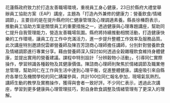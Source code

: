 花蓮縣政府致力於打造友善職場環境，重視員工身心健康，23日於縣府大禮堂舉辦員工協助方案（EAP）講座，主題為「打造內外兼修的健康力：營養飲食/情緒調節」，主要目的是在提升縣府同仁健康管理及心理調適素養。縣長徐榛蔚表示，推動員工協助方案是關懷員工的重要措施之一，透過健康與心理專題講座，幫助同仁提升自我管理能力，營造友善職場氛圍。縣府將持續推動相關活動，打造健康快樂的工作環境，讓員工在工作中充滿活力，進一步提升整體工作效率及服務品質。此次講座特別邀請倪雲卿營養師及陳百芳諮商心理師擔任講師，分別針對營養飲食及情緒調節進行專業分享。藉由營養師深入探討如何透過全榖雜糧飲食維持身體健康，並提出實用的營養建議。課程中特別設計「分辨穀物小活動」，引導同仁實際操作，學習辨識各種穀物及其健康價值。陳諮商心理師則聚焦於情緒調節及職業倦怠管理，幫助同仁在工作與生活中達到心理平衡，促進整體健康。講座吸引來自縣府各單位及機關學校的同仁踴躍參與，共計100位同仁報名參加，現場氣氛熱烈。講師生動的教學及實務操作，獲得與會者一致好評。不少同仁表示，透過此次講座，學習到更多健康與心理管理技巧，對自身飲食調整及情緒管理有了更深入的理解。